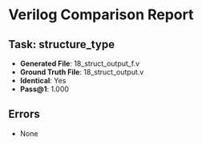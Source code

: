
# Verilog Comparison Report

## Task: structure_type
- **Generated File**: 18_struct_output_f.v
- **Ground Truth File**: 18_struct_output.v
- **Identical**: Yes
- **Pass@1**: 1.000

## Errors
- None
